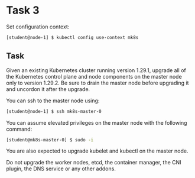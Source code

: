 # Task 3

Set configuration context:
```bash
[student@node-1] $ kubectl config use-context mk8s
```

## Task
Given an existing Kubernetes cluster running version 1.29.1, upgrade all of the Kubernetes control plane and node components on the master node only to version 1.29.2. Be sure to drain the master node before upgrading it and uncordon it after the upgrade.

You can ssh to the master node using:
```bash
[student@node-1] $ ssh mk8s-master-0
```

You can assume elevated privileges on the master node with the following command:
```bash
[student@mk8s-master-0] $ sudo -i
```

You are also expected to upgrade kubelet and kubectl on the master node.

Do not upgrade the worker nodes, etcd, the container manager, the CNI plugin, the DNS service or any other addons.